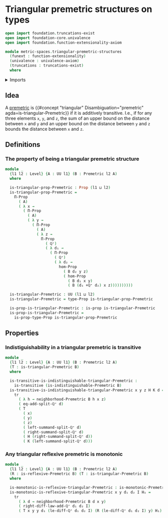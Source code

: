 # Triangular premetric structures on types

```agda
open import foundation.truncations-exist
open import foundation-core.univalence
open import foundation.function-extensionality-axiom

module metric-spaces.triangular-premetric-structures
  (funext : function-extensionality)
  (univalence : univalence-axiom)
  (truncations : truncations-exist)
  where
```

<details><summary>Imports</summary>

```agda
open import elementary-number-theory.positive-rational-numbers funext univalence truncations

open import foundation.binary-relations funext univalence truncations
open import foundation.dependent-products-propositions funext
open import foundation.function-types funext
open import foundation.identity-types funext
open import foundation.propositions funext univalence
open import foundation.transport-along-identifications
open import foundation.universe-levels

open import metric-spaces.monotonic-premetric-structures funext univalence truncations
open import metric-spaces.premetric-structures funext univalence truncations
open import metric-spaces.reflexive-premetric-structures funext univalence truncations
```

</details>

## Idea

A [premetric](metric-spaces.premetric-structures.md) is
{{#concept "triangular" Disambiguation="premetric" agda=is-triangular-Premetric}}
if it is additively transitive. I.e., if for any three elements `x`, `y`, and
`z`, the sum of an upper bound on the distance between `x` and `y` and an upper
bound on the distance between `y` and `z` bounds the distance between `x` and
`z`.

## Definitions

### The property of being a triangular premetric structure

```agda
module _
  {l1 l2 : Level} {A : UU l1} (B : Premetric l2 A)
  where

  is-triangular-prop-Premetric : Prop (l1 ⊔ l2)
  is-triangular-prop-Premetric =
    Π-Prop
      ( A)
      ( λ x →
        ( Π-Prop
          ( A)
          ( λ y →
            ( Π-Prop
              ( A)
              ( λ z →
                Π-Prop
                  ( ℚ⁺)
                  ( λ d₁ →
                    ( Π-Prop
                      ( ℚ⁺)
                      ( λ d₂ →
                        hom-Prop
                          ( B d₂ y z)
                          ( hom-Prop
                            ( B d₁ x y)
                            ( B (d₁ +ℚ⁺ d₂) x z))))))))))

  is-triangular-Premetric : UU (l1 ⊔ l2)
  is-triangular-Premetric = type-Prop is-triangular-prop-Premetric

  is-prop-is-triangular-Premetric : is-prop is-triangular-Premetric
  is-prop-is-triangular-Premetric =
    is-prop-type-Prop is-triangular-prop-Premetric
```

## Properties

### Indistiguishability in a triangular premetric is transitive

```agda
module _
  {l1 l2 : Level} {A : UU l1} (B : Premetric l2 A)
  (T : is-triangular-Premetric B)
  where

  is-transitive-is-indistinguishable-triangular-Premetric :
    is-transitive (is-indistinguishable-Premetric B)
  is-transitive-is-indistinguishable-triangular-Premetric x y z H K d =
    tr
      ( λ h → neighborhood-Premetric B h x z)
      ( eq-add-split-ℚ⁺ d)
      ( T
        ( x)
        ( y)
        ( z)
        ( left-summand-split-ℚ⁺ d)
        ( right-summand-split-ℚ⁺ d)
        ( H (right-summand-split-ℚ⁺ d))
        ( K (left-summand-split-ℚ⁺ d)))
```

### Any triangular reflexive premetric is monotonic

```agda
module _
  {l1 l2 : Level} {A : UU l1} (B : Premetric l2 A)
  (R : is-reflexive-Premetric B) (T : is-triangular-Premetric B)
  where

  is-monotonic-is-reflexive-triangular-Premetric : is-monotonic-Premetric B
  is-monotonic-is-reflexive-triangular-Premetric x y d₁ d₂ I H₁ =
    tr
      ( λ d → neighborhood-Premetric B d x y)
      ( right-diff-law-add-ℚ⁺ d₁ d₂ I)
      ( T x y y d₁ (le-diff-ℚ⁺ d₁ d₂ I) (R (le-diff-ℚ⁺ d₁ d₂ I) y) H₁)
```

